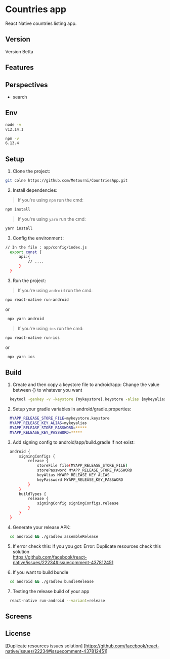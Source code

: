 # Countries app
React Native countries listing app.
## Version
Version Betta  

## Features

## Perspectives
- search

## Env

  ```bash
  node -v
  v12.14.1
 ```
 
  ```bash
 npm -v
 6.13.4
 ```

## Setup 
1. Clone the project:

  ```bash
  git colne https://github.com/Metourni/CountriesApp.git
  ```

2. Install dependencies:
  > If you're using `npm` run the cmd:

  ```bash
  npm install
  ```
  > If you're using `yarn` run the cmd:

  ```bash
  yarn install
  ```

3. Config the environment :

  ```bash
  // In the file : app/config/index.js
    export const {
        api:{
            // ....
        }
    }
  ```

3. Run the project:

  > If you're using `android` run the cmd:

  ```bash
  npx react-native run-android
  ```
or
 ```bash
  npx yarn android
  ```

  > If you're using `ios` run the cmd:

  ```bash
  npx react-native run-ios
  ```
or
 ```bash
  npx yarn ios
  ```

## Build 
1. Create and then copy a keystore file to android/app:
    Change the value between {} to whatever you want
    
  ```bash
    keytool -genkey -v -keystore {mykeystore}.keystore -alias {mykeyalias} -keyalg RSA -keysize 2048 -validity 10000
  ```
2. Setup your gradle variables in android/gradle.properties:
    
  ```bash
    MYAPP_RELEASE_STORE_FILE=mykeystore.keystore
    MYAPP_RELEASE_KEY_ALIAS=mykeyalias
    MYAPP_RELEASE_STORE_PASSWORD=*****
    MYAPP_RELEASE_KEY_PASSWORD=*****
  ```

3. Add signing config to android/app/build.gradle if not exist:
    
  ```bash
    android {
        signingConfigs {
            release {
                storeFile file(MYAPP_RELEASE_STORE_FILE)
                storePassword MYAPP_RELEASE_STORE_PASSWORD
                keyAlias MYAPP_RELEASE_KEY_ALIAS
                keyPassword MYAPP_RELEASE_KEY_PASSWORD
            }
        }
        buildTypes {
            release {
                signingConfig signingConfigs.release
            }
        }
    }
  ```
4. Generate your release APK:
    
  ```bash
    cd android && ./gradlew assembleRelease
  ```

5. If error check this:
    If you you got: Error: Duplicate resources check this solution
    <br>
    https://github.com/facebook/react-native/issues/22234#issuecomment-437812451

6. If you want to build bundle
  
  ```bash
    cd android && ./gradlew bundleRelease
  ```

7. Testing the release build of your app

  ```bash
    react-native run-android --variant=release
  ```

## Screens

## License

[Duplicate resources issues solution] [https://github.com/facebook/react-native/issues/22234#issuecomment-437812451]
